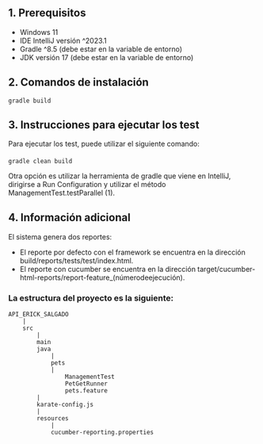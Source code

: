 ## 1. Prerequisitos
   - Windows 11
   - IDE IntelliJ versión ^2023.1
   - Gradle ^8.5 (debe estar en la variable de entorno)
   - JDK versión 17 (debe estar en la variable de entorno)
## 2. Comandos de instalación
    gradle build
## 3. Instrucciones para ejecutar los test
   Para ejecutar los test, puede utilizar el siguiente comando:
####
    gradle clean build 
   Otra opción es utilizar la herramienta de gradle que viene en IntelliJ, dirigirse a Run Configuration y utilizar el método ManagementTest.testParallel (1).

## 4. Información adicional
   El sistema genera dos reportes:

- El reporte por defecto con el framework se encuentra en la dirección build/reports/tests/test/index.html.
- El reporte con cucumber se encuentra en la dirección target/cucumber-html-reports/report-feature_(númerodeejecución).

### La estructura del proyecto es la siguiente:
    API_ERICK_SALGADO
        |
        src
            |
            main
            java
                |
                pets
                |
                    ManagementTest
                    PetGetRunner
                    pets.feature
            |
            karate-config.js
            |
            resources
                |
                cucumber-reporting.properties